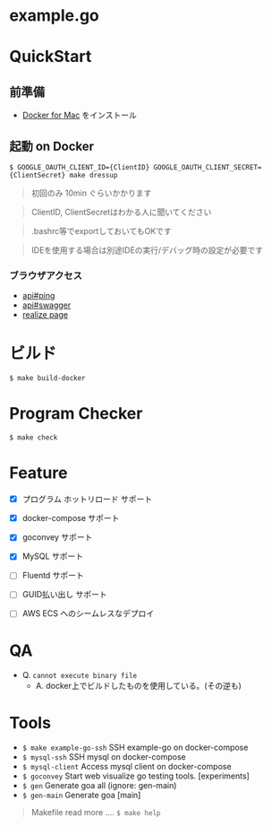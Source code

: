 # example.go


# QuickStart

## 前準備

- [Docker for Mac](https://docs.docker.com/docker-for-mac/) をインストール


## 起動 on Docker

```
$ GOOGLE_OAUTH_CLIENT_ID={ClientID} GOOGLE_OAUTH_CLIENT_SECRET={ClientSecret} make dressup
```

> 初回のみ 10min ぐらいかかります

> ClientID, ClientSecretはわかる人に聞いてください

> .bashrc等でexportしておいてもOKです

> IDEを使用する場合は別途IDEの実行/デバッグ時の設定が必要です

### ブラウザアクセス

- [api#ping](http://localhost:3000/ping)
- [api#swagger](http://localhost:3000/swagger.json)
- [realize page](http://localhost:4000)

# ビルド

```
$ make build-docker
```

# Program Checker

```
$ make check
```

# Feature

- [x] プログラム ホットリロード サポート
- [x] docker-compose サポート
- [x] goconvey サポート
- [x] MySQL サポート
- [ ] Fluentd サポート
- [ ] GUID払い出し サポート
- [ ] AWS ECS へのシームレスなデプロイ


# QA

- Q. `cannot execute binary file`
  - A. docker上でビルドしたものを使用している。(その逆も)

# Tools

- `$ make example-go-ssh` SSH example-go on docker-compose
- `$ mysql-ssh` SSH mysql on docker-compose
- `$ mysql-client` Access mysql client on docker-compose
- `$ goconvey` Start web visualize go testing tools. [experiments]
- `$ gen` Generate goa all (ignore: gen-main)
- `$ gen-main` Generate goa [main]

> Makefile read more .... `$ make help`
